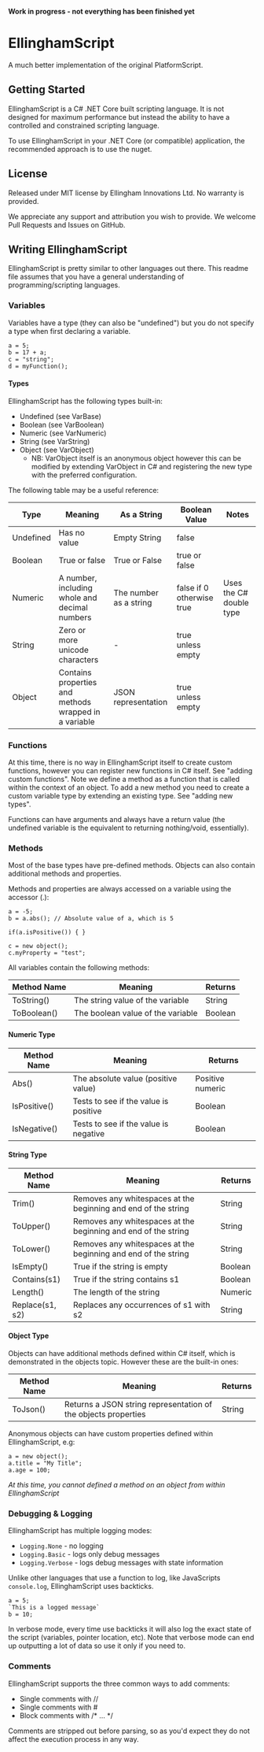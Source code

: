 **Work in progress - not everything has been finished yet**

# EllinghamScript
A much better implementation of the original PlatformScript.

## Getting Started
EllinghamScript is a C# .NET Core built scripting language.  It is not designed
for maximum performance but instead the ability to have a controlled and constrained
scripting language.

To use EllinghamScript in your .NET Core (or compatible) application, the recommended
approach is to use the nuget.

## License
Released under MIT license by Ellingham Innovations Ltd.  No warranty is provided.

We appreciate any support and attribution you wish to provide.  We welcome Pull Requests
and Issues on GitHub. 

## Writing EllinghamScript
EllinghamScript is pretty similar to other languages out there.  This readme file assumes
that you have a general understanding of programming/scripting languages.

### Variables
Variables have a type (they can also be "undefined") but you do not specify a type
when first declaring a variable.

```EllinghamScript
a = 5;
b = 17 + a;
c = "string";
d = myFunction();
```

#### Types
EllinghamScript has the following types built-in:
- Undefined (see VarBase)
- Boolean (see VarBoolean)
- Numeric (see VarNumeric)
- String (see VarString)
- Object (see VarObject)
    - NB: VarObject itself is an anonymous object however this can be modified
    by extending VarObject in C# and registering the new type with the preferred
    configuration.

The following table may be a useful reference:

| Type | Meaning | As a String | Boolean Value | Notes |
| --- | --- | --- | --- | --- |
| Undefined | Has no value | Empty String | false | |
| Boolean | True or false | True or False | true or false | |
| Numeric | A number, including whole and decimal numbers | The number as a string | false if 0 otherwise true | Uses the C# double type |
| String | Zero or more unicode characters | - | true unless empty | |
| Object | Contains properties and methods wrapped in a variable | JSON representation | true unless empty | |

### Functions
At this time, there is no way in EllinghamScript itself to create custom functions, however you can register
new functions in C# itself.  See "adding custom functions".  Note we define a method as a function
that is called within the context of an object.  To add a new method you need to create a custom variable type
by extending an existing type. See "adding new types".

Functions can have arguments and always have a return value (the undefined variable is the equivalent
to returning nothing/void, essentially).

### Methods
Most of the base types have pre-defined methods.  Objects can also contain additional methods and properties.

Methods and properties are always accessed on a variable using the accessor (.):

```EllinghamScript
a = -5;
b = a.abs(); // Absolute value of a, which is 5

if(a.isPositive()) { }

c = new object();
c.myProperty = "test";
```

All variables contain the following methods:

| Method Name | Meaning | Returns |
| --- | --- | --- |
| ToString() | The string value of the variable | String |
| ToBoolean() | The boolean value of the variable | Boolean |

#### Numeric Type
| Method Name | Meaning | Returns |
| --- | --- | --- |
| Abs() | The absolute value (positive value) | Positive numeric |
| IsPositive() | Tests to see if the value is positive | Boolean |
| IsNegative() | Tests to see if the value is negative | Boolean |


#### String Type
| Method Name | Meaning | Returns |
| --- | --- | --- |
| Trim() | Removes any whitespaces at the beginning and end of the string | String |
| ToUpper() | Removes any whitespaces at the beginning and end of the string | String |
| ToLower() | Removes any whitespaces at the beginning and end of the string | String |
| IsEmpty() | True if the string is empty | Boolean |
| Contains(s1) | True if the string contains s1 | Boolean |
| Length() | The length of the string | Numeric |
| Replace(s1, s2) | Replaces any occurrences of s1 with s2 | String |

#### Object Type
Objects can have additional methods defined within C# itself, which is demonstrated in the objects topic.  However
these are the built-in ones:

| Method Name | Meaning | Returns |
| --- | --- | --- |
| ToJson() | Returns a JSON string representation of the objects properties | String |

Anonymous objects can have custom properties defined within EllinghamScript, e.g:

```
a = new object();
a.title = "My Title";
a.age = 100;
```

*At this time, you cannot defined a method on an object from within EllinghamScript*

### Debugging & Logging
EllinghamScript has multiple logging modes:
- `Logging.None` - no logging
- `Logging.Basic` - logs only debug messages
- `Logging.Verbose` - logs debug messages with state information

Unlike other languages that use a function to log, like JavaScripts `console.log`, EllinghamScript
uses backticks.

```
a = 5;
`This is a logged message`
b = 10;
```

In verbose mode, every time use backticks it will also log the exact state of the script (variables,
pointer location, etc).  Note that verbose mode can end up outputting a lot of data so use it only if you need to.

### Comments
EllinghamScript supports the three common ways to add comments:
- Single comments with //
- Single comments with #
- Block comments with /* ... */

Comments are stripped out before parsing, so as you'd expect they do not affect the execution process in any way.